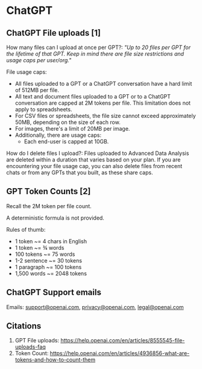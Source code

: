 # ChatGPT

## ChatGPT File uploads [1]

How many files can I upload at once per GPT?: *"Up to 20 files per GPT for the lifetime of that GPT. Keep in mind there are file size restrictions and usage caps per user/org."*

File usage caps:
- All files uploaded to a GPT or a ChatGPT conversation have a hard limit of 512MB per file.
- All text and document files uploaded to a GPT or to a ChatGPT conversation are capped at 2M tokens per file. This limitation does not apply to spreadsheets.
- For CSV files or spreadsheets, the file size cannot exceed approximately 50MB, depending on the size of each row.
- For images, there's a limit of 20MB per image.
- Additionally, there are usage caps:
	- Each end-user is capped at 10GB.

How do I delete files I upload?: Files uploaded to Advanced Data Analysis are deleted within a duration that varies based on your plan. If you are encountering your file usage cap, you can also delete files from recent chats or from any GPTs that you built, as these share caps.

## GPT Token Counts [2]

Recall the 2M token per file count.

A deterministic formula is not provided.

Rules of thumb:
- 1 token ~= 4 chars in English
- 1 token ~= ¾ words
- 100 tokens ~= 75 words
- 1-2 sentence ~= 30 tokens
- 1 paragraph ~= 100 tokens
- 1,500 words ~= 2048 tokens

## ChatGPT Support emails

Emails: support@openai.com, privacy@openai.com, legal@openai.com

## Citations

1. GPT File uploads: https://help.openai.com/en/articles/8555545-file-uploads-faq
2. Token Count: https://help.openai.com/en/articles/4936856-what-are-tokens-and-how-to-count-them